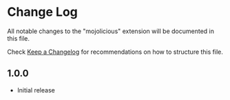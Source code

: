 # Change Log
All notable changes to the "mojolicious" extension will be documented in this file.

Check [Keep a Changelog](http://keepachangelog.com/) for recommendations on how to structure this file.

## 1.0.0
- Initial release
